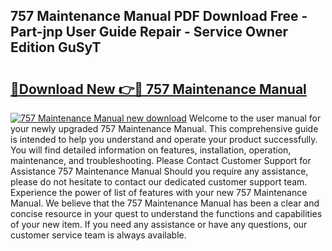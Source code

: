 ## 757 Maintenance Manual PDF Download Free - Part-jnp User Guide Repair - Service Owner Edition GuSyT

# <h2><a href="http://bc64888.oget.top/?id=757+Maintenance+Manual">🔗Download New 👉🔴 757 Maintenance Manual</a></h2>

[![757 Maintenance Manual new download](https://i.imgur.com/5g1atiW.png)](http://bc64888.oget.top/?id=757+Maintenance+Manual)
Welcome to the user manual for your newly upgraded 757 Maintenance Manual. This comprehensive guide is intended to help you understand and operate your product successfully. You will find detailed information on features, installation, operation, maintenance, and troubleshooting. Please Contact Customer Support for Assistance 757 Maintenance Manual Should you require any assistance, please do not hesitate to contact our dedicated customer support team. Experience the power of list of features with your new 757 Maintenance Manual. We believe that the 757 Maintenance Manual has been a clear and concise resource in your quest to understand the functions and capabilities of your new item. If you need any assistance or have any questions, our customer service team is always available.
